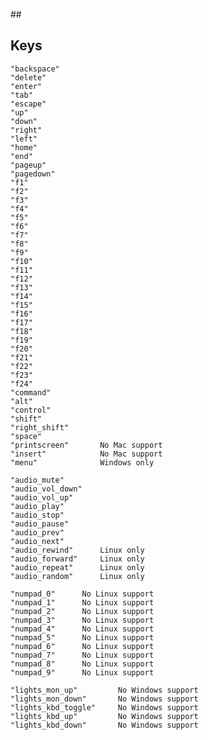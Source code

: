 ##<h2 id="Keys">Keys</h2>

    "backspace"
	"delete"        
	"enter"        
	"tab"
	"escape"
	"up"           
	"down"
	"right"
	"left"
	"home"
	"end"
	"pageup"
	"pagedown"
	"f1"
	"f2"
	"f3"
	"f4"
	"f5"
	"f6"
	"f7"
	"f8"
	"f9"
	"f10"
	"f11"
	"f12"
	"f13"
	"f14"
	"f15"
	"f16"
	"f17"
	"f18"
	"f19"
	"f20"
	"f21"
	"f22"
	"f23"
	"f24"
	"command"
	"alt"
	"control"
	"shift"
	"right_shift"
	"space"
	"printscreen"       No Mac support
	"insert"            No Mac support
	"menu"				Windows only

	"audio_mute"
	"audio_vol_down"
	"audio_vol_up"
	"audio_play"
	"audio_stop"
	"audio_pause"
	"audio_prev"
	"audio_next"
	"audio_rewind"      Linux only
	"audio_forward"     Linux only
	"audio_repeat"      Linux only
	"audio_random"      Linux only

	"numpad_0"		No Linux support
	"numpad_1"		No Linux support
	"numpad_2"		No Linux support
	"numpad_3"		No Linux support
	"numpad_4"		No Linux support
	"numpad_5"		No Linux support
	"numpad_6"		No Linux support
	"numpad_7"		No Linux support
	"numpad_8"		No Linux support
	"numpad_9"		No Linux support

	"lights_mon_up"			No Windows support
	"lights_mon_down"		No Windows support
	"lights_kbd_toggle"		No Windows support
	"lights_kbd_up"			No Windows support
	"lights_kbd_down"		No Windows support